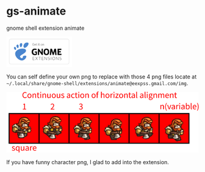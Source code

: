 # gs-animate
gnome shell extension animate

[<img alt="" height="80" src="https://raw.githubusercontent.com/andyholmes/gnome-shell-extensions-badge/master/get-it-on-ego.svg?sanitize=true">](https://extensions.gnome.org/extension/4995/animate/)

You can self define your own png to replace with those 4 png files locate at `~/.local/share/gnome-shell/extensions/animate@eexpss.gmail.com/img`.

![](example.png)

If you have funny character png, I glad to add into the extension.

